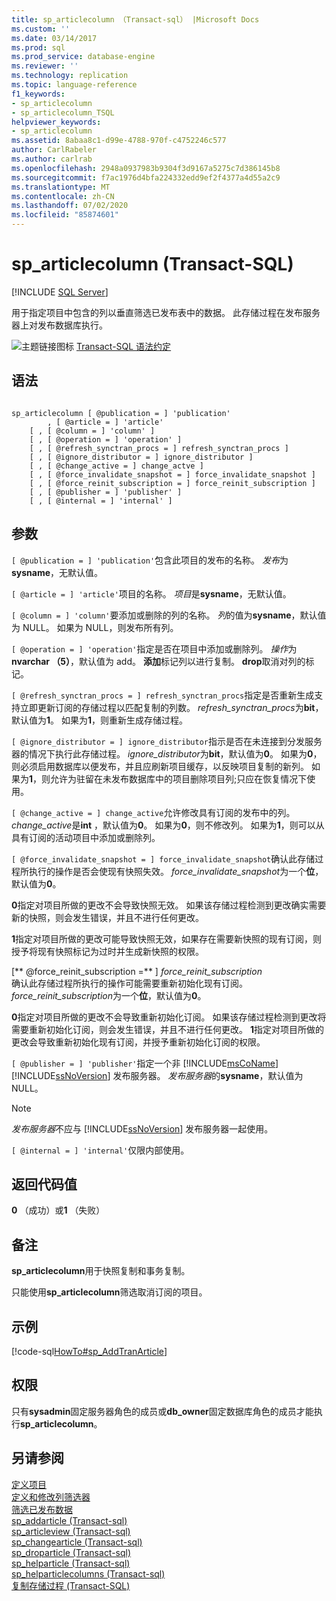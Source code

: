 ```yaml
---
title: sp_articlecolumn （Transact-sql） |Microsoft Docs
ms.custom: ''
ms.date: 03/14/2017
ms.prod: sql
ms.prod_service: database-engine
ms.reviewer: ''
ms.technology: replication
ms.topic: language-reference
f1_keywords:
- sp_articlecolumn
- sp_articlecolumn_TSQL
helpviewer_keywords:
- sp_articlecolumn
ms.assetid: 8abaa8c1-d99e-4788-970f-c4752246c577
author: CarlRabeler
ms.author: carlrab
ms.openlocfilehash: 2948a0937983b9304f3d9167a5275c7d386145b8
ms.sourcegitcommit: f7ac1976d4bfa224332edd9ef2f4377a4d55a2c9
ms.translationtype: MT
ms.contentlocale: zh-CN
ms.lasthandoff: 07/02/2020
ms.locfileid: "85874601"
---
```

# <a name="sp_articlecolumn-transact-sql"></a>sp_articlecolumn (Transact-SQL)
[!INCLUDE [SQL Server](../../includes/applies-to-version/sqlserver.md)]

  用于指定项目中包含的列以垂直筛选已发布表中的数据。 此存储过程在发布服务器上对发布数据库执行。  
  
 ![主题链接图标](../../database-engine/configure-windows/media/topic-link.gif "“主题链接”图标") [Transact-SQL 语法约定](../../t-sql/language-elements/transact-sql-syntax-conventions-transact-sql.md)  
  
## <a name="syntax"></a>语法  
  
```  
  
sp_articlecolumn [ @publication = ] 'publication'  
        , [ @article = ] 'article'  
    [ , [ @column = ] 'column' ]  
    [ , [ @operation = ] 'operation' ]  
    [ , [ @refresh_synctran_procs = ] refresh_synctran_procs ]  
    [ , [ @ignore_distributor = ] ignore_distributor ]  
    [ , [ @change_active = ] change_actve ]  
    [ , [ @force_invalidate_snapshot = ] force_invalidate_snapshot ]  
    [ , [ @force_reinit_subscription = ] force_reinit_subscription ]  
    [ , [ @publisher = ] 'publisher' ]  
    [ , [ @internal = ] 'internal' ]  
```  
  
## <a name="arguments"></a>参数  
`[ @publication = ] 'publication'`包含此项目的发布的名称。 *发布*为**sysname**，无默认值。  
  
`[ @article = ] 'article'`项目的名称。 *项目*是**sysname**，无默认值。  
  
`[ @column = ] 'column'`要添加或删除的列的名称。 *列*的值为**sysname**，默认值为 NULL。 如果为 NULL，则发布所有列。  
  
`[ @operation = ] 'operation'`指定是否在项目中添加或删除列。 *操作*为**nvarchar （5）**，默认值为 add。 **添加**标记列以进行复制。 **drop**取消对列的标记。  
  
`[ @refresh_synctran_procs = ] refresh_synctran_procs`指定是否重新生成支持立即更新订阅的存储过程以匹配复制的列数。 *refresh_synctran_procs*为**bit**，默认值为**1**。 如果为**1**，则重新生成存储过程。  
  
`[ @ignore_distributor = ] ignore_distributor`指示是否在未连接到分发服务器的情况下执行此存储过程。 *ignore_distributor*为**bit**，默认值为**0**。 如果为**0**，则必须启用数据库以便发布，并且应刷新项目缓存，以反映项目复制的新列。 如果为**1**，则允许为驻留在未发布数据库中的项目删除项目列;只应在恢复情况下使用。  
  
`[ @change_active = ] change_active`允许修改具有订阅的发布中的列。 *change_active*是**int** ，默认值为**0**。 如果为**0**，则不修改列。 如果为**1**，则可以从具有订阅的活动项目中添加或删除列。  
  
`[ @force_invalidate_snapshot = ] force_invalidate_snapshot`确认此存储过程所执行的操作是否会使现有快照失效。 *force_invalidate_snapshot*为一个**位**，默认值为**0**。  
  
 **0**指定对项目所做的更改不会导致快照无效。 如果该存储过程检测到更改确实需要新的快照，则会发生错误，并且不进行任何更改。  
  
 **1**指定对项目所做的更改可能导致快照无效，如果存在需要新快照的现有订阅，则授予将现有快照标记为过时并生成新快照的权限。  
  
 [** @force_reinit_subscription =** ] *force_reinit_subscription*  
 确认此存储过程所执行的操作可能需要重新初始化现有订阅。 *force_reinit_subscription*为一个**位**，默认值为**0**。  
  
 **0**指定对项目所做的更改不会导致重新初始化订阅。 如果该存储过程检测到更改将需要重新初始化订阅，则会发生错误，并且不进行任何更改。 **1**指定对项目所做的更改会导致重新初始化现有订阅，并授予重新初始化订阅的权限。  
  
`[ @publisher = ] 'publisher'`指定一个非 [!INCLUDE[msCoName](../../includes/msconame-md.md)] [!INCLUDE[ssNoVersion](../../includes/ssnoversion-md.md)] 发布服务器。 *发布服务器*的**sysname**，默认值为 NULL。  
  
> [!NOTE]  
>  *发布服务器*不应与 [!INCLUDE[ssNoVersion](../../includes/ssnoversion-md.md)] 发布服务器一起使用。  
  
`[ @internal = ] 'internal'`仅限内部使用。  
  
## <a name="return-code-values"></a>返回代码值  
 **0** （成功）或**1** （失败）  
  
## <a name="remarks"></a>备注  
 **sp_articlecolumn**用于快照复制和事务复制。  
  
 只能使用**sp_articlecolumn**筛选取消订阅的项目。  
  
## <a name="example"></a>示例  
 [!code-sql[HowTo#sp_AddTranArticle](../../relational-databases/replication/codesnippet/tsql/sp-articlecolumn-transac_1.sql)]  
  
## <a name="permissions"></a>权限  
 只有**sysadmin**固定服务器角色的成员或**db_owner**固定数据库角色的成员才能执行**sp_articlecolumn**。  
  
## <a name="see-also"></a>另请参阅  
 [定义项目](../../relational-databases/replication/publish/define-an-article.md)   
 [定义和修改列筛选器](../../relational-databases/replication/publish/define-and-modify-a-column-filter.md)   
 [筛选已发布数据](../../relational-databases/replication/publish/filter-published-data.md)   
 [sp_addarticle &#40;Transact-sql&#41;](../../relational-databases/system-stored-procedures/sp-addarticle-transact-sql.md)   
 [sp_articleview &#40;Transact-sql&#41;](../../relational-databases/system-stored-procedures/sp-articleview-transact-sql.md)   
 [sp_changearticle &#40;Transact-sql&#41;](../../relational-databases/system-stored-procedures/sp-changearticle-transact-sql.md)   
 [sp_droparticle &#40;Transact-sql&#41;](../../relational-databases/system-stored-procedures/sp-droparticle-transact-sql.md)   
 [sp_helparticle &#40;Transact-sql&#41;](../../relational-databases/system-stored-procedures/sp-helparticle-transact-sql.md)   
 [sp_helparticlecolumns &#40;Transact-sql&#41;](../../relational-databases/system-stored-procedures/sp-helparticlecolumns-transact-sql.md)   
 [复制存储过程 (Transact-SQL)](../../relational-databases/system-stored-procedures/replication-stored-procedures-transact-sql.md)  
  
  
